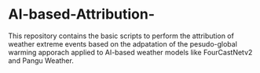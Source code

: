 # AI-based-Attribution-
This repository contains the basic scripts to perform the attribution of weather extreme events based on the adpatation of the pesudo-global warming apporach applied to AI-based weather models like FourCastNetv2 and Pangu Weather.

